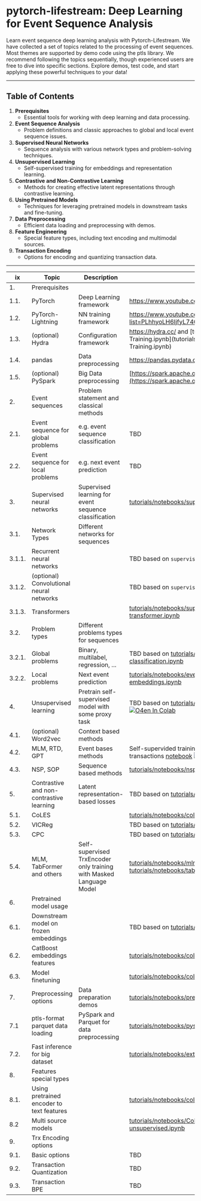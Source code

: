 # pytorch-lifestream: Deep Learning for Event Sequence Analysis

Learn event sequence deep learning analysis with Pytorch-Lifestream.
We have collected a set of topics related to the processing of event sequences. Most themes are supported by demo code using the ptls library. We recommend following the topics sequentially, though experienced users are free to dive into specific sections. Explore demos, test code, and start applying these powerful techniques to your data!

---

## Table of Contents

1. **Prerequisites**  
   - Essential tools for working with deep learning and data processing.
2. **Event Sequence Analysis**  
   - Problem definitions and classic approaches to global and local event sequence issues.
3. **Supervised Neural Networks**  
   - Sequence analysis with various network types and problem-solving techniques.
4. **Unsupervised Learning**  
   - Self-supervised training for embeddings and representation learning.
5. **Contrastive and Non-Contrastive Learning**  
   - Methods for creating effective latent representations through contrastive learning.
6. **Using Pretrained Models**  
   - Techniques for leveraging pretrained models in downstream tasks and fine-tuning.
7. **Data Preprocessing**  
   - Efficient data loading and preprocessing with demos.
8. **Feature Engineering**  
   - Special feature types, including text encoding and multimodal sources.
9. **Transaction Encoding**  
   - Options for encoding and quantizing transaction data.

---

| ix     | Topic                                     | Description                                                         | Tutorial                                                                                                                                                                                                                                                                                                                    |     |
| ------ | ----------------------------------------- | ------------------------------------------------------------------- | --------------------------------------------------------------------------------------------------------------------------------------------------------------------------------------------------------------------------------------------------------------------------------------------------------------------------- | --- |
| 1.     | Prerequisites                             |                                                                     |                                                                                                                                                                                                                                                                                                                             |     |
| 1.1.   | PyTorch                                   | Deep Learning framework                                             | https://www.youtube.com/watch?v=Z_ikDlimN6A                                                                                                                                                                                                                                                                                 |     |
| 1.2.   | PyTorch-Lightning                         | NN training framework                                               | https://www.youtube.com/playlist?list=PLhhyoLH6IjfyL740PTuXef4TstxAK6nGP                                                                                                                                                                                                                                                    |     |
| 1.3.   | (optional) Hydra                          | Configuration framework                                             | https://hydra.cc/ and [tutorials/notebooks/Hydra CoLES Training.ipynb](tutorials/notebooks/Hydra CoLES Training.ipynb)                                                                                                                                                                                                                                  |     |
| 1.4.   | pandas                                    | Data preprocessing                                                  | https://pandas.pydata.org/                                                                                                                                                                                                                                                                                                  |     |
| 1.5.   | (optional) PySpark                        | Big Data preprocessing                                              | [https://spark.apache.org/](https://spark.apache.org/docs/latest/api/python/index.html)                                                                                                                                                                                                                                     |     |
| 2.     | Event sequences                           | Problem statement and classical methods                             |                                                                                                                                                                                                                                                                                                                             |     |
| 2.1.   | Event sequence for global problems        | e.g. event sequence classification                                  | TBD                                                                                                                                                                                                                                                                                                                         |     |
| 2.2.   | Event sequence for local problems         | e.g. next event prediction                                          | TBD                                                                                                                                                                                                                                                                                                                         |     |
| 3.     | Supervised neural networks                | Supervised learning for event sequence classification               | [tutorials/notebooks/supervised-sequence-to-target.ipynb](tutorials/notebooks/su3ervised-sequence-to-target.ipynb)                                                                                                                                                                                                                                      |     |
| 3.1.   | Network Types                             | Different networks for sequences                                    |                                                                                                                                                                                                                                                                                                                             |     |
| 3.1.1. | Recurrent neural networks                 |                                                                     | TBD based on `supervised-sequence-to-target.ipynb`                                                                                                                                                                                                                                                                          |     |
| 3.1.2. | (optional) Convolutional neural networks  |                                                                     | TBD based on `supervised-sequence-to-target.ipynb`                                                                                                                                                                                                                                                                          |     |
| 3.1.3. | Transformers                              |                                                                     | [tutorials/notebooks/supervised-sequence-to-target-transformer.ipynb](tutorials/notebooks/supervised-sequence-to-target-transformer.ipynb)                                                                                                                                                                                                                |     |
| 3.2.   | Problem types                             | Different problems types for sequences                              |                                                                                                                                                                                                                                                                                                                             |     |
| 3.2.1. | Global problems                           | Binary, multilabel, regression, ...                                 | TBD based on [tutorials/notebooks/multilabel-classification.ipynb](tutorials/notebooks/multilabel-classification.ipynb)                                                                                                                                                                                                                                   |     |
| 3.2.2. | Local problems                            | Next event prediction                                               | [tutorials/notebooks/event-sequence-local-embeddings.ipynb](tutorials/notebooks/event-sequence-local-embeddings.ipynb)                                                                                                                                                                                                                                    |     |
| 4.     | Unsupervised learning                     | Pretrain self-supervised model with some proxy task                 | TBD based on [tutorials/notebooks/coles-emb.ipynb](tutorials/notebooks/coles-emb.ipynb)  [![O4en In Colab](https://colab.research.google.com/assets/colab-badge.svg)](https://colab.research.google.com/github/dllllb/pytorch-lifestream/blob/master/demo/co4es-emb.ipynb)                                                                              |     |
| 4.1.   | (optional) Word2vec                       | Context based methods                                               |                                                                                                                                                                                                                                                                                                                             |     |
| 4.2.   | MLM, RTD, GPT                             | Event bases methods                                                 | Self-supervided training and embeddings for clients' transactions [notebook](event-sequence-local-embeddings.ipynb) [![Open In Colab](https://colab.research.google.com/assets/colab-badge.svg)](https://colab.research.google.com/github/dllllb/pytorch-lifestream/blob/master/demo/event-sequence-local-embeddings.ipynb) |     |
| 4.3.   | NSP, SOP                                  | Sequence based methods                                              | [tutorials/notebooks/nsp-sop-emb.ipynb](tutorials/notebooks/nsp-sop-emb.ipynb)                                                                                                                                                                                                                                                                            |     |
| 5.     | Contrastive and non-contrastive learning  | Latent representation-based losses                                  | TBD based on [tutorials/notebooks/coles-emb.ipynb](tutorials/notebooks/coles-emb.ipynb)                                                                                                                                                                                                                                                                 |     |
| 5.1.   | CoLES                                     |                                                                     | [tutorials/notebooks/coles-emb.ipynb](tutorials/notebooks/coles-emb.ipynb)                                                                                                                                                                                                                                                                              |     |
| 5.2.   | VICReg                                    |                                                                     | TBD based on [tutorials/notebooks/coles-emb.ipynb](tutorials/notebooks/coles-emb.ipynb)                                                                                                                                                                                                                                                                 |     |
| 5.3.   | CPC                                       |                                                                     | TBD based on [tutorials/notebooks/coles-emb.ipynb](tutorials/notebooks/coles-emb.ipynb)                                                                                                                                                                                                                                                                 |     |
| 5.4.   | MLM, TabFormer and others                 | Self-supervised TrxEncoder only training with Masked Language Model | [tutorials/notebooks/mlm-emb.ipynb](tutorials/notebooks/mlm-emb.ipynb) [tutorials/notebooks/tabformer-emb.ipynb](demo/tabformer-emb.ipynb)                                                                                                                                                                                                                             |     |
| 6.     | Pretrained model usage                    |                                                                     |                                                                                                                                                                                                                                                                                                                             |     |
| 6.1.   | Downstream model on frozen embeddings     |                                                                     | TBD based on [tutorials/notebooks/coles-emb.ipynb](tutorials/notebooks/coles-emb.ipynb)                                                                                                                                                                                                                                                                 |     |
| 6.2.   | CatBoost embeddings features              |                                                                     | [tutorials/notebooks/coles-catboost.ipynb](tutorials/notebooks/coles-catboost.ipynb)                                                                                                                                                                                                                                                                      |     |
| 6.3.   | Model finetuning                          |                                                                     | [tutorials/notebooks/coles-finetune.ipynb](tutorials/notebooks/coles-finetune.ipynb)                                                                                                                                                                                                                                                                    |     |
| 7.     | Preprocessing options                     | Data preparation demos                                              | [tutorials/notebooks/preprocessing-demo.ipynb](tutorials/notebooks/preprocessing-demo.ipynb)                                                                                                                                                                                                                                                              |     |
| 7.1    | ptls-format parquet data loading          | PySpark and Parquet for data preprocessing                          | [tutorials/notebooks/pyspark-parquet.ipynb](tutorials/notebooks/pyspark-parquet.ipynb)                                                                                                                                                                                                                                                                    |     |
| 7.2.   | Fast inference for big dataset            |                                                                     | [tutorials/notebooks/extended_inference.ipynb](tutorials/notebooks/extended_inference.ipynb)                                                                                                                                                                                                                                                              |     |
| 8.     | Features special types                    |                                                                     |                                                                                                                                                                                                                                                                                                                             |     |
| 8.1.   | Using pretrained encoder to text features |                                                                     | [tutorials/notebooks/coles-pretrained-embeddings.ipynb](tutorials/notebooks/coles-pretrained-embeddings.ipynb)                                                                                                                                                                                                                                            |     |
| 8.2    | Multi source models                       |                                                                     | [tutorials/notebooks/CoLES-demo-multimodal-unsupervised.ipynb](tutorials/notebooks/CoLES-demo-multimodal-unsupervised.ipynb)                                                                                                                                                                                                                              |     |
| 9.     | Trx Encoding options                      |                                                                     |                                                                                                                                                                                                                                                                                                                             |     |
| 9.1.   | Basic options                             |                                                                     | TBD                                                                                                                                                                                                                                                                                                                         |     |
| 9.2.   | Transaction Quantization                  |                                                                     | TBD                                                                                                                                                                                                                                                                                                                         |     |
| 9.3.   | Transaction BPE                           |                                                                     | TBD                                                                                                                                                                                                                                                                                                                         |     |
